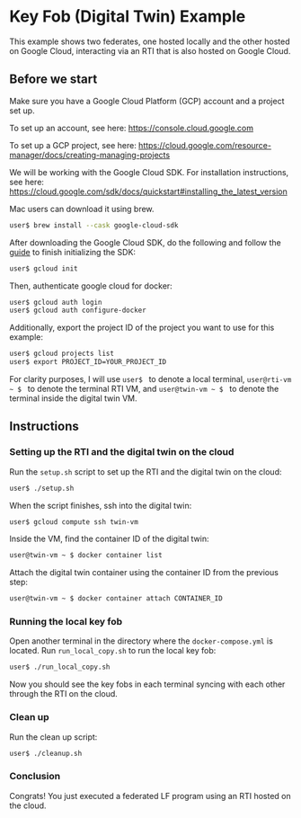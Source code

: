 # Key Fob (Digital Twin) Example

This example shows two federates, one hosted locally and the other hosted on Google Cloud, interacting via an RTI that is also hosted on Google Cloud.

## Before we start

Make sure you have a Google Cloud Platform (GCP) account and a project set up. 

To set up an account, see here:
https://console.cloud.google.com

To set up a GCP project, see here:
https://cloud.google.com/resource-manager/docs/creating-managing-projects

We will be working with the Google Cloud SDK. For installation instructions, see here:
https://cloud.google.com/sdk/docs/quickstart#installing_the_latest_version


Mac users can download it using brew.
```bash
user$ brew install --cask google-cloud-sdk
```

After downloading the Google Cloud SDK, do the following and follow the [guide](
https://cloud.google.com/sdk/docs/quickstart) to finish initializing the SDK:

```bash
user$ gcloud init
```


Then, authenticate google cloud for docker:
```bash
user$ gcloud auth login
user$ gcloud auth configure-docker
```

Additionally, export the project ID of the project you want to use for this example:
```bash
user$ gcloud projects list
user$ export PROJECT_ID=YOUR_PROJECT_ID
```

For clarity purposes, I will use `user$ ` to denote a local terminal, `user@rti-vm ~ $ ` to denote the terminal RTI VM, and `user@twin-vm ~ $ ` to denote the terminal inside the digital twin VM. 


## Instructions

### Setting up the RTI and the digital twin on the cloud

Run the `setup.sh` script to set up the RTI and the digital twin on the cloud:
```bash
user$ ./setup.sh
```

When the script finishes, ssh into the digital twin:
```bash
user$ gcloud compute ssh twin-vm
```

Inside the VM, find the container ID of the digital twin:
```bash
user@twin-vm ~ $ docker container list
```

Attach the digital twin container using the container ID from the previous step:
```bash
user@twin-vm ~ $ docker container attach CONTAINER_ID
```

### Running the local key fob

Open another terminal in the directory where the `docker-compose.yml` is located. Run `run_local_copy.sh` to run the local key fob:
```bash
user$ ./run_local_copy.sh
```

Now you should see the key fobs in each terminal syncing with each other through the RTI on the cloud.

### Clean up

Run the clean up script:
```bash
user$ ./cleanup.sh
```

### Conclusion

Congrats! You just executed a federated LF program using an RTI hosted on the cloud.
